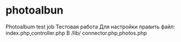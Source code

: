 # photoalbun
Photoalbum test job
Тестовая работа
Для настройки править файл:
index.php,controller.php 
В /lib/ connector.php,photos.php
